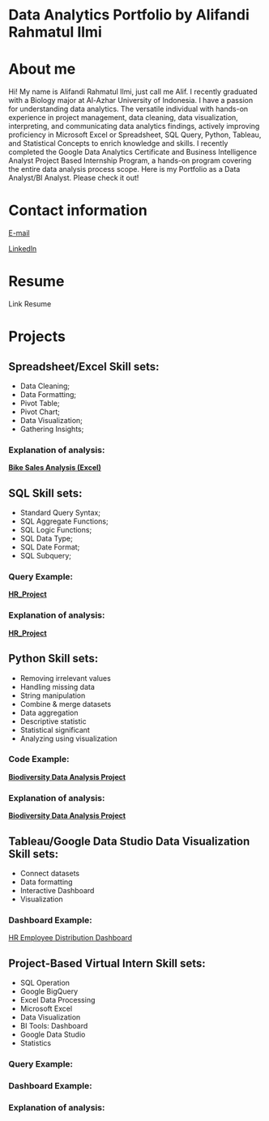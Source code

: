 # Data Analytics Portfolio by Alifandi Rahmatul Ilmi
# About me
Hi! My name is Alifandi Rahmatul Ilmi, just call me Alif. I recently graduated with a Biology major at Al-Azhar University of Indonesia. I have a passion for understanding data analytics. The versatile individual with hands-on experience in project management, data cleaning, data visualization, interpreting, and communicating data analytics findings, actively improving proficiency in Microsoft Excel or Spreadsheet, SQL Query, Python, Tableau, and Statistical Concepts to enrich knowledge and skills. I recently completed the Google Data Analytics Certificate and Business Intelligence Analyst Project Based Internship Program, a hands-on program covering the entire data analysis process scope. Here is my Portfolio as a Data Analyst/BI Analyst. Please check it out!

# Contact information
[E-mail](ralifandi@gmail.com)

[Linkedln](www.linkedin.com/in/alifandi-rahmatul)

# Resume
Link Resume

# Projects

## Spreadsheet/Excel Skill sets:
- Data Cleaning;
- Data Formatting;
- Pivot Table;
- Pivot Chart;
- Data Visualization;
- Gathering Insights;

### Explanation of analysis: 
**[Bike Sales Analysis (Excel)](https://al1fandi.github.io/Excel_Project/)**

## SQL Skill sets:
- Standard Query Syntax;
- SQL Aggregate Functions;
- SQL Logic Functions;
- SQL Data Type;
- SQL Date Format;
- SQL Subquery;

### Query Example: 
**[HR_Project](https://github.com/al1fandi/HR_Project/tree/1e468d5d7b85ea2e370fdc9a8c39f997e17b63a5/query)**

### Explanation of analysis: 
**[HR_Project](https://al1fandi.github.io/HR_Project/)**

## Python Skill sets:
- Removing irrelevant values
- Handling missing data
- String manipulation
- Combine & merge datasets
- Data aggregation
- Descriptive statistic
- Statistical significant
- Analyzing using visualization
  
### Code Example:
**[Biodiversity Data Analysis Project](https://github.com/al1fandi/Biodiversity_Project/blob/3bccf3ed50a5507f9d67683768678daab54e4d43/code/Biodiversity%20Data%20Analysis%20Project.ipynb)**

### Explanation of analysis: 
**[Biodiversity Data Analysis Project](https://al1fandi.github.io/Biodiversity_Project/)**

## Tableau/Google Data Studio Data Visualization Skill sets: 
- Connect datasets
- Data formatting
- Interactive Dashboard
- Visualization

### Dashboard Example: 
[HR Employee Distribution Dashboard](https://public.tableau.com/shared/ZG5J378ND?:display_count=n&:origin=viz_share_link)

## Project-Based Virtual Intern Skill sets:
- SQL Operation
- Google BigQuery
- Excel Data Processing
- Microsoft Excel
- Data Visualization
- BI Tools: Dashboard
- Google Data Studio
- Statistics

### Query Example:
### Dashboard Example: 
### Explanation of analysis: 
